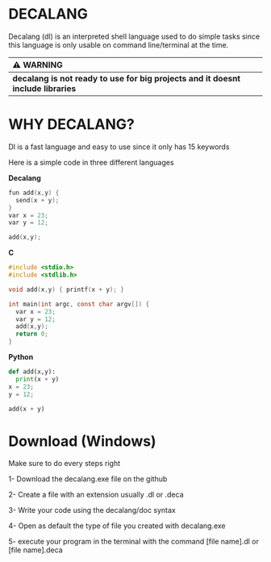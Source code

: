 # DECALANG

Decalang (dl) is an interpreted shell language used to do simple tasks since this language is only usable on command line/terminal at the time. 


|                                  :warning: WARNING                                  |
|:------------------------------------------------------------------------------------|
| **decalang is not ready to use for big projects and it doesnt include libraries**   |


# WHY DECALANG?

Dl is a fast language and easy to use since it only has 15 keywords

Here is a simple code in three different languages

**Decalang**

```c
fun add(x,y) { 
  send(x + y); 
}
var x = 23;
var y = 12;

add(x,y);
```

**C**

```c
#include <stdio.h>
#include <stdlib.h>

void add(x,y) { printf(x + y); }

int main(int argc, const char argv[]) {
  var x = 23;
  var y = 12;
  add(x,y);
  return 0;
}
```

**Python**

```python
def add(x,y): 
  print(x + y)
x = 23;
y = 12;

add(x + y)
```

# Download (Windows)


Make sure to do every steps right

1- Download the decalang.exe file on the github

2- Create a file with an extension usually .dl or .deca

3- Write your code using the decalang/doc syntax

4- Open as default the type of file you created with decalang.exe

5- execute your program in the terminal with the command [file name].dl or [file name].deca